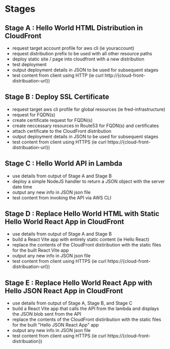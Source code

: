 
# Stages

## Stage A : Hello World HTML Distribution in CloudFront
- request target account profile for aws cli (ie youraccount)
- request distribution prefix to be used with all other resource paths
- deploy static site / page into cloudfront with a new distribution
- test deployment
- output deployment details in JSON to be used for subsequent stages
- test content from client using HTTP (ie curl http://{cloud-front-distribuation-url})

## Stage B : Deploy SSL Certificate
- request target aws cli profile for global resources (ie fred-infrastructure)
- request for FQDN(s)
- create certificate request for FQDN(s)
- create neccessary resources in Route53 for FQDN(s) and certificates
- attach certificate to the CloudFront distribution
- output deployment details in JSON to be used for subsequent stages
- test content from client using HTTPS (ie curl https://{cloud-front-distribuation-url})

## Stage C : Hello World API in Lambda
- use details from output of Stage A and Stage B
- deploy a simple NodeJS handler to return a JSON object with the server date time
- output any new info in JSON json file
- test content from invoking the API via AWS CLI

## Stage D : Replace Hello World HTML with Static Hello World React App in CloudFront 
- use details from output of Stage A and Stage B
- build a React Vite app with entirely static content (ie Hello React)
- replace the contents of the CloudFront distiribution with the static files for the built React Vite app 
- output any new info in JSON json file
- test content from client using HTTPS (ie curl https://{cloud-front-distribuation-url})

## Stage E : Replace Hello World React App with Hello JSON React App in CloudFront 
- use details from output of Stage A, Stage B, and Stage C
- build a React Vite app that calls the API from the lambda and displays the JSON blob sent from the API
- replace the contents of the CloudFront distiribution with the static files for the built "Hello JSON React App" app 
- output any new info in JSON json file
- test content from client using HTTPS (ie curl https://{cloud-front-distribuation})